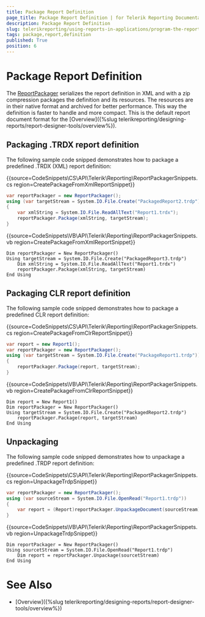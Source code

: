 ```yaml
---
title: Package Report Definition
page_title: Package Report Definition | for Telerik Reporting Documentation
description: Package Report Definition
slug: telerikreporting/using-reports-in-applications/program-the-report-definition/package-report-definition
tags: package,report,definition
published: True
position: 6
---
```


# Package Report Definition



The  [ReportPackager](/reporting/api/Telerik.Reporting.ReportPackager)          serializes the report definition in XML and with a zip compression packages the definition and its resources.         The resources are in their native format and archived for better performance.         This way the definition is faster to handle and more compact.         This is the default report document format for the [Overview]({%slug telerikreporting/designing-reports/report-designer-tools/overview%}).       

## Packaging .TRDX report definition

The following sample code snipped demonstrates how to package a predefined .TRDX (XML) report definition:

{{source=CodeSnippets\CS\API\Telerik\Reporting\ReportPackagerSnippets.cs region=CreatePackageFromXmlReportSnippet}}
````C#
var reportPackager = new ReportPackager();
using (var targetStream = System.IO.File.Create("PackagedReport2.trdp"))
{
    var xmlString = System.IO.File.ReadAllText("Report1.trdx");
    reportPackager.Package(xmlString, targetStream);
}
````
{{source=CodeSnippets\VB\API\Telerik\Reporting\ReportPackagerSnippets.vb region=CreatePackageFromXmlReportSnippet}}
````VB
Dim reportPackager = New ReportPackager()
Using targetStream = System.IO.File.Create("PackagedReport3.trdp")
    Dim xmlString = System.IO.File.ReadAllText("Report1.trdx")
    reportPackager.Package(xmlString, targetStream)
End Using
````

## Packaging CLR report definition

The following sample code snipped demonstrates how to package a predefined CLR report definition:

{{source=CodeSnippets\CS\API\Telerik\Reporting\ReportPackagerSnippets.cs region=CreatePackageFromClrReportSnippet}}
````C#
var report = new Report1();
var reportPackager = new ReportPackager();
using (var targetStream = System.IO.File.Create("PackageReport1.trdp"))
{
    reportPackager.Package(report, targetStream);
}
````
{{source=CodeSnippets\VB\API\Telerik\Reporting\ReportPackagerSnippets.vb region=CreatePackageFromClrReportSnippet}}
````VB
Dim report = New Report1()
Dim reportPackager = New ReportPackager()
Using targetStream = System.IO.File.Create("PackagedReport2.trdp")
    reportPackager.Package(report, targetStream)
End Using
````

## Unpackaging

The following sample code snipped demonstrates how to unpackage a predefined .TRDP report definition:

{{source=CodeSnippets\CS\API\Telerik\Reporting\ReportPackagerSnippets.cs region=UnpackageTrdpSnippet}}
````C#
var reportPackager = new ReportPackager();
using (var sourceStream = System.IO.File.OpenRead("Report1.trdp"))
{
    var report = (Report)reportPackager.UnpackageDocument(sourceStream);
}
````
{{source=CodeSnippets\VB\API\Telerik\Reporting\ReportPackagerSnippets.vb region=UnpackageTrdpSnippet}}
````VB
Dim reportPackager = New ReportPackager()
Using sourcetStream = System.IO.File.OpenRead("Report1.trdp")
    Dim report = reportPackager.Unpackage(sourcetStream)
End Using
````

# See Also

 * [Overview]({%slug telerikreporting/designing-reports/report-designer-tools/overview%})
